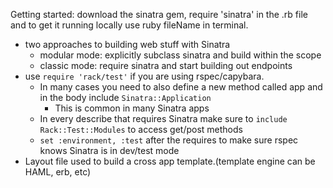 Getting started: download the sinatra gem, require 'sinatra' in the .rb file and to get it running locally use ruby fileName in terminal.

* two approaches to building web stuff with Sinatra
  * modular mode: explicitly subclass sinatra and build within the scope
  * classic mode: require sinatra and start building out endpoints 
* use `require 'rack/test'` if you are using rspec/capybara.
  * In many cases you need to also define a new method called app and in the body include `Sinatra::Application`
    * This is common in many Sinatra apps
  * In every describe that requires Sinatra make sure to `include Rack::Test::Modules` to access get/post methods
  * `set :environment, :test` after the requires to make sure rspec knows Sinatra is in dev/test mode
* Layout file used to build a cross app template.(template engine can be HAML, erb, etc)